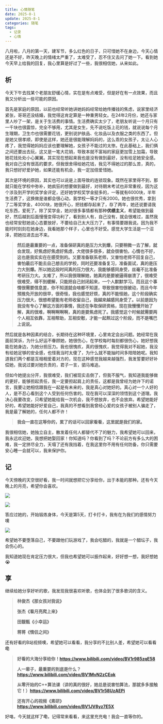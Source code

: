 ```yaml
---
title: 心情随笔
date: 2025-8-1
update: 2025-8-1
categories: 随笔
tags:
  - 记录
  - 心情
---
```


八月啦，八月的第一天，建军节，多么红色的日子，只可惜她不在身边，今天心情还是不好，昨天晚上的情绪太严重了，太难受了，忍不住又去问了她一下。看到她今天早上给我的回复，我心里算是好过了一些，我很相信她，从来如此。

<!-- more -->

## 析

今天下午去找某个老朋友舒缓心情，实在是有点难受，但是好在有一点效果，而且我又分析出一些可能的原因。

首先是家庭的原因，以前也经常听她讲她妈妈经常给她传播钱的焦虑，说家里经济紧张，哥哥还没结婚，我觉得这肯定算是一种重男轻女。在24年2月份，她还与家里人吵了一架，是关于生活费的事情。生活费确实太少了，老朋友听说一个月只有一千块也很震惊，完全不够用，尤其是女生，先不说吃饭上花的钱，就说说每个月生理期，卫生巾也很需要花钱，更别说护肤品、化妆品以及衣服之类的东西了。但是她又很孝顺，即使是这样，她还是很能理解妈妈的，这么乖的女孩子，太让人心疼了，我觉得她妈妈应该也要理解她，女孩子不能过的太惨。在此基础上，我们俩之间还要出去玩，这又是一笔大花销，导致本就不富裕的家庭更加雪上加霜，导致她花钱处处小心翼翼。其实现在想起来我也是没有做到最好，没有给足她安全感。我对自己没有很高的要求，但我很舍得给她花钱，我见不得她过的那么苦，真的，我只想好好爱护她，如果还能有机会，我一定加倍爱惜她。

其次是环境的原因，其实也可以说是上面导致的连锁现象。既然在家里得不到，那就只能在学校中弥补，她疯狂的想要做到最好，对待期末考试也非常重视，因为这个涉及到开学的奖学金评定，还好她学校奖学金挺多的，一等就有6000块，半年生活费了，这换做是谁都会很心动，我学校一等才只有2000。她也很优秀，拿到了二等奖学金，4000块，她很开心，把钱都存起来了，存了两年，她还说要请我吃东西，爱死了。除了奖学金，她对很多事情都有那种**优绩主义**，希望能做到最好，然后越到后面慢慢变得功利了，看到别人有，自己没有，就会很难过，虽然我也经常安慰她说心态要放好，不要给自己太大压力了，有事情要跟我说。因为我不能时时刻刻在她身边，我看她那个样子，心里也不好受。感觉大学生活是一个沼泽，把她拉进去出不来。

> **然后是最重要的一点，准备保研真的是压力大到爆，只要稍微一去了解，就会发现，好焦虑好焦虑好焦虑，大佬很多很多，就会很害怕，心情也不好，这也是我实实在在感受到的。又要准备联系老师，又害怕老师不回复自己，害怕最后不能去自己想去的学校，同时还要准备复习，准备面试，真的是压力大到爆。所以她这段时间真的压力很大，我能够感同身受，丝毫不比准备考研压力大。太难了，所以我很理解她，她真的是要被逼得崩溃了，很难受很难受，得不到缓解，只能把自己封闭起来，一个人默默学习。而且这个事情很需要信息差，你不知道就会啥都不知道，导致很害怕很被动，而且今年预推免开放的很早，很奇怪，我也感觉好烦，真的不能怪她，这个阶段确实压力很大，很想希望能有老师收留自己，我越来越感同身受了。以前是因为我没有专心了解这方面的事情，我还在争取保研资格，现在我慢慢开始了解，真的很难，啊啊啊啊啊，真的是要焦虑死了。我感觉这个时候就需要两个人相互依靠，互相帮助，互相安慰，才能一起熬过这个阶段，而不是嘴巴上说说。**

然后就是各种因素的结合，长期待在这种环境里，心里肯定会出问题。她经常在我面前哭诉，为什么好运不眷顾她，她很伤心，在学校每时每刻都很伤心，她好想我能在她身边，为她分担压力。我也很愧疚，真的很愧疚，我觉得我对不起她，我没有给她足够的安全感，也怪我当时太傻了，为什么就不能抽时间多陪陪她呢。我知道我们两个都是互相相爱着对方的，现在这种感觉我越来越强烈，我发誓要好好补偿她，我说过要对她负责的，君子一言，驷马难追。

但如今她提出分开，我很难受，我们被现实击倒了，但我不服气，我知道我能够做的更好，能够担起责任，我一定要担起肩上的责任，这都是我曾经为她许下的诺言，我要让她相信跟我在一起是有未来的，我是真心对她好的。真心对一个人好的人，是不忍心看到这个人受到任何伤害的。现在我可以深深的领悟到这个道理。我决心我要改变，只希望她能给我一次机会，我不想放弃，也不会放弃。希望她能好好的，希望她能好好爱自己，我真的不想看到我曾经心爱的女孩子被别人骗走了，我是最了解她的，任何人都不许！

> **我会一直在这等你的，累了的话可以回家看看，这里就是我们的家。**

我很相信她，她独立自主，散发着任何人都替代不了的魅力，我希望她可以回来，我永远欢迎她，我想把她娶回家！你知道吗？你看到了吗？不论前方有多么大的困难，我一定拼尽全力，天塌了还有我挡着，在我这里你不用有任何防备，你只需要安心睡一会就可以，我来保护你。

## 记

今天傍晚的天空很好看，我一时间就想把它分享给你，出于本能的那种。还有今天晚上的月亮，希望你会喜欢。

![](https://image-wlyblog-1370229696.cos.ap-guangzhou.myqcloud.com/img/%E5%A4%A9%E7%A9%BA.jpg)

![](https://image-wlyblog-1370229696.cos.ap-guangzhou.myqcloud.com/img/%E6%9C%88%E4%BA%AE.jpg)

答应过她的，开始锻炼身体，今天是第5天，打卡打卡，我有在为我们的感情努力噢

<img src="https://image-wlyblog-1370229696.cos.ap-guangzhou.myqcloud.com/img/%E8%BF%90%E5%8A%A8.jpg" style="zoom:100%;" />

希望她不要堕落自己，不要跟他们玩游戏了，我会吃醋的，我就是一个醋坛子，我会伤心的。

我知道她现在肯定压力很大，但我也希望她可以振作起来，好好想一想，我好想她😭

## 享

继续给她分享好听的歌，我发现我很喜欢听歌，也体会到了很多歌词的含义。

> **林俊杰《那女孩对我说》**
>
> **张杰《看月亮爬上来》**
>
> **田馥甄《小幸运》**
>
> **蒋蒋《情侣之间》**

还有好看的B站视频噢，希望她可以看看，我分享的不比别人差，希望她可以看看嘞

> **好看的大海分享给你！https://www.bilibili.com/video/BV1r985zqE58**
>
> **人一辈子，最重要的到底是什么？https://www.bilibili.com/video/BV1MvN2zCEok**
>
> **从零开始的C++算法课（讲的真的很好，她总是说害怕算法，那就多多接触它！）https://www.bilibili.com/video/BV1r58UzAEPi**
>
> **还有开心的视频《素研》https://www.bilibili.com/video/BV1JV8yz7E5X**

好咯，今天就这样了嘞，记得常来看看，来这里充充电！我会一直等你的。